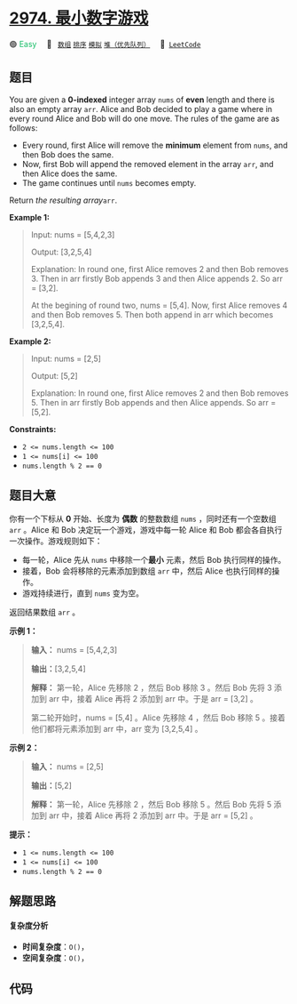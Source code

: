 # [2974. 最小数字游戏](https://leetcode.com/problems/minimum-number-game)

🟢 <font color=#15bd66>Easy</font>&emsp; 🔖&ensp; [`数组`](/outline/tag/array.md) [`排序`](/outline/tag/sorting.md) [`模拟`](/outline/tag/simulation.md) [`堆（优先队列）`](/outline/tag/heap-priority-queue.md)&emsp; 🔗&ensp;[`LeetCode`](https://leetcode.com/problems/minimum-number-game)

## 题目

You are given a **0-indexed** integer array `nums` of **even** length and
there is also an empty array `arr`. Alice and Bob decided to play a game where
in every round Alice and Bob will do one move. The rules of the game are as
follows:

  * Every round, first Alice will remove the **minimum** element from `nums`, and then Bob does the same.
  * Now, first Bob will append the removed element in the array `arr`, and then Alice does the same.
  * The game continues until `nums` becomes empty.

Return _the resulting array_`arr`.



**Example 1:**

> Input: nums = [5,4,2,3]
> 
> Output: [3,2,5,4]
> 
> Explanation: In round one, first Alice removes 2 and then Bob removes 3. Then in arr firstly Bob appends 3 and then Alice appends 2. So arr = [3,2].
> 
> At the begining of round two, nums = [5,4]. Now, first Alice removes 4 and then Bob removes 5. Then both append in arr which becomes [3,2,5,4].

**Example 2:**

> Input: nums = [2,5]
> 
> Output: [5,2]
> 
> Explanation: In round one, first Alice removes 2 and then Bob removes 5. Then in arr firstly Bob appends and then Alice appends. So arr = [5,2].

**Constraints:**

  * `2 <= nums.length <= 100`
  * `1 <= nums[i] <= 100`
  * `nums.length % 2 == 0`


## 题目大意

你有一个下标从 **0** 开始、长度为 **偶数** 的整数数组 `nums` ，同时还有一个空数组 `arr` 。Alice 和 Bob
决定玩一个游戏，游戏中每一轮 Alice 和 Bob 都会各自执行一次操作。游戏规则如下：

  * 每一轮，Alice 先从 `nums` 中移除一个**最小** 元素，然后 Bob 执行同样的操作。
  * 接着，Bob 会将移除的元素添加到数组 `arr` 中，然后 Alice 也执行同样的操作。
  * 游戏持续进行，直到 `nums` 变为空。

返回结果数组 `arr` 。



**示例 1：**

> 
> 
> 
> 
> 
> **输入：** nums = [5,4,2,3]
> 
> **输出：**[3,2,5,4]
> 
> **解释：** 第一轮，Alice 先移除 2 ，然后 Bob 移除 3 。然后 Bob 先将 3 添加到 arr 中，接着 Alice 再将 2 添加到 arr 中。于是 arr = [3,2] 。
> 
> 第二轮开始时，nums = [5,4] 。Alice 先移除 4 ，然后 Bob 移除 5 。接着他们都将元素添加到 arr 中，arr 变为 [3,2,5,4] 。
> 
> 

**示例 2：**

> 
> 
> 
> 
> 
> **输入：** nums = [2,5]
> 
> **输出：**[5,2]
> 
> **解释：** 第一轮，Alice 先移除 2 ，然后 Bob 移除 5 。然后 Bob 先将 5 添加到 arr 中，接着 Alice 再将 2 添加到 arr 中。于是 arr = [5,2] 。
> 
> 



**提示：**

  * `1 <= nums.length <= 100`
  * `1 <= nums[i] <= 100`
  * `nums.length % 2 == 0`


## 解题思路

#### 复杂度分析

- **时间复杂度**：`O()`，
- **空间复杂度**：`O()`，

## 代码

```javascript

```